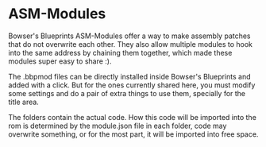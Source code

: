 # ASM-Modules
Bowser's Blueprints ASM-Modules offer a way to make assembly patches that do not overwrite each other. They also allow multiple modules to hook into the same address by chaining them together, which made these modules super easy to share :).

The .bbpmod files can be directly installed inside Bowser's Blueprints and added with a click. But for the ones currently shared here, you must modify some settings and do a pair of extra things to use them, specially for the title area.

The folders contain the actual code. How this code will be imported into the rom is determined by the module.json file in each folder, code may overwrite something, or for the most part, it will be imported into free space.
